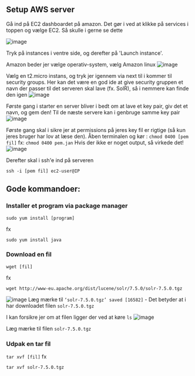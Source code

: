 ## Setup AWS server
Gå ind på EC2 dashboardet på amazon. Det gør i ved at klikke på services i toppen og vælge EC2. Så skulle i gerne se dette 

![image](https://user-images.githubusercontent.com/1210224/46156274-64a27580-c279-11e8-8cee-0f7b71bb2e99.png)

Tryk på instances i ventre side, og derefter på 'Launch instance'.

Amazon beder jer vælge operativ-system, vælg Amazon linux
![image](https://user-images.githubusercontent.com/1210224/46156301-75eb8200-c279-11e8-8b54-c66016a89075.png)

Vælg en t2.micro instans, og tryk jer igennem via next til i kommer til security groups. Her kan det være en god ide at give security gruppen et navn der passer til det serveren skal lave (fx. SolR), så i nemmere kan finde den igen
![image](https://user-images.githubusercontent.com/1210224/46156417-c236c200-c279-11e8-8d6d-5004e0b3ad87.png)

Første gang i starter en server bliver i bedt om at lave et key pair, giv det et navn, og gem den!
Til de næste servere kan i genbruge samme key pair 
![image](https://user-images.githubusercontent.com/1210224/46156490-e2ff1780-c279-11e8-83fc-a4c8b23d950e.png)

Første gang skal i sikre jer at permissions på jeres key fil er rigtige (så kun jeres bruger har lov at læse den). Åben terminalen og kør :
```chmod 0400 [pem fil]```
fx: 
```chmod 0400 pem.jan```
Hvis der ikke er noget output, så virkede det! 
![image](https://user-images.githubusercontent.com/1210224/46156576-117cf280-c27a-11e8-87f6-49d5c56a0aaf.png)

Derefter skal i ssh'e ind på serveren
```
ssh -i [pem fil] ec2-user@IP
```

## Gode kommandoer:

### Installer et program via package manager
```
sudo yum install [program]
``` 
fx
```
sudo yum install java
```

### Download en fil
```
wget [fil]
```
fx
```
wget http://www-eu.apache.org/dist/lucene/solr/7.5.0/solr-7.5.0.tgz
```
![image](https://user-images.githubusercontent.com/1210224/46156655-3c674680-c27a-11e8-827e-8730e223ca97.png)
Læg mærke til  `‘solr-7.5.0.tgz’ saved [16582]` - Det betyder at i har downloadet filen `solr-7.5.0.tgz`

I kan forsikre jer om at filen ligger der ved at køre `ls`
![image](https://user-images.githubusercontent.com/1210224/46156733-6f113f00-c27a-11e8-8772-63176bce11de.png)

Læg mærke til filen `solr-7.5.0.tgz`

### Udpak en tar fil
```tar xvf [fil]```
fx
```
tar xvf solr-7.5.0.tgz
```

